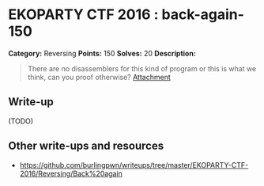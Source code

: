 # EKOPARTY CTF 2016 : back-again-150

**Category:** Reversing
**Points:** 150
**Solves:** 20
**Description:**

> There are no disassemblers for this kind of program or this is what we think, can you proof otherwise?
> [Attachment](rev150.zip)


## Write-up

(TODO)

## Other write-ups and resources

* https://github.com/burlingpwn/writeups/tree/master/EKOPARTY-CTF-2016/Reversing/Back%20again
